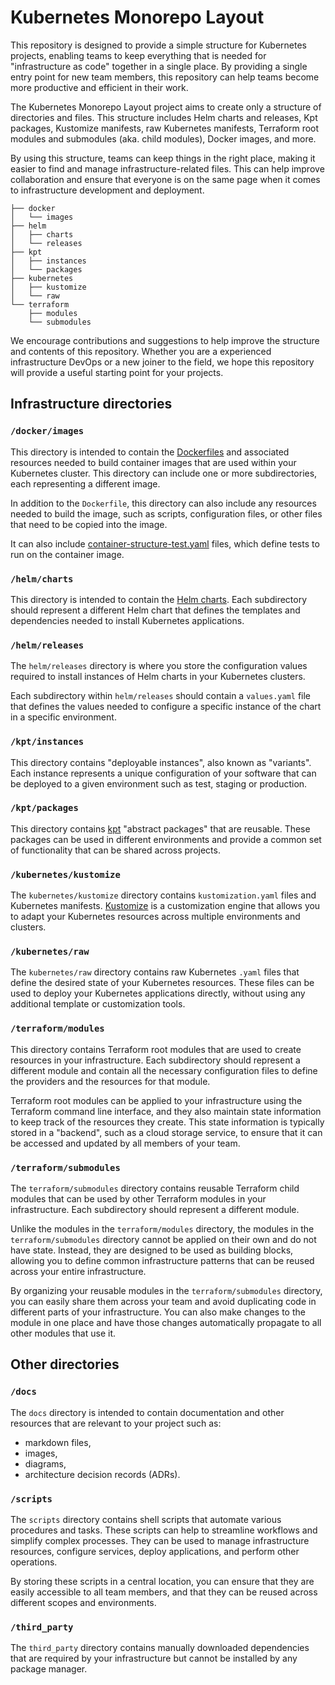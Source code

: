 # Kubernetes Monorepo Layout

This repository is designed to provide a simple structure for Kubernetes projects, enabling teams to keep everything that is needed for "infrastructure as code" together in a single place. By providing a single entry point for new team members, this repository can help teams become more productive and efficient in their work.

The Kubernetes Monorepo Layout project aims to create only a structure of directories and files. This structure includes Helm charts and releases, Kpt packages, Kustomize manifests, raw Kubernetes manifests, Terraform root modules and submodules (aka. child modules), Docker images, and more.

By using this structure, teams can keep things in the right place, making it easier to find and manage infrastructure-related files. This can help improve collaboration and ensure that everyone is on the same page when it comes to infrastructure development and deployment.

```
├── docker
│   └── images
├── helm
│   ├── charts
│   └── releases
├── kpt
│   ├── instances
│   └── packages
├── kubernetes
│   ├── kustomize
│   └── raw
└── terraform
    ├── modules
    └── submodules
```

We encourage contributions and suggestions to help improve the structure and contents of this repository. Whether you are a experienced infrastructure DevOps or a new joiner to the field, we hope this repository will provide a useful starting point for your projects.

## Infrastructure directories

### `/docker/images`

This directory is intended to contain the [Dockerfiles](https://docs.docker.com/engine/reference/builder/) and associated resources needed to build container images that are used within your Kubernetes cluster. This directory can include one or more subdirectories, each representing a different image.

In addition to the `Dockerfile`, this directory can also include any resources needed to build the image, such as scripts, configuration files, or other files that need to be copied into the image.

It can also include [container-structure-test.yaml](https://github.com/GoogleContainerTools/container-structure-test) files, which define tests to run on the container image.

### `/helm/charts`

This directory is intended to contain the [Helm charts](https://helm.sh/docs/topics/charts/). Each subdirectory should represent a different Helm chart that defines the templates and dependencies needed to install Kubernetes applications.

### `/helm/releases`

The `helm/releases` directory is where you store the configuration values required to install instances of Helm charts in your Kubernetes clusters.

Each subdirectory within `helm/releases` should contain a `values.yaml` file that defines the values needed to configure a specific instance of the chart in a specific environment.

### `/kpt/instances`

This directory contains "deployable instances", also known as "variants". Each instance represents a unique configuration of your software that can be deployed to a given environment such as test, staging or production.

### `/kpt/packages`

This directory contains [kpt](https://kpt.dev/) "abstract packages" that are reusable. These packages can be used in different environments and provide a common set of functionality that can be shared across projects.

### `/kubernetes/kustomize`

The `kubernetes/kustomize` directory contains `kustomization.yaml` files and Kubernetes manifests. [Kustomize](https://kubectl.docs.kubernetes.io/references/kustomize/) is a customization engine that allows you to adapt your Kubernetes resources across multiple environments and clusters.

### `/kubernetes/raw`

The `kubernetes/raw` directory contains raw Kubernetes `.yaml` files that define the desired state of your Kubernetes resources. These files can be used to deploy your Kubernetes applications directly, without using any additional template or customization tools.

### `/terraform/modules`

This directory contains Terraform root modules that are used to create resources in your infrastructure. Each subdirectory should represent a different module and contain all the necessary configuration files to define the providers and the resources for that module.

Terraform root modules can be applied to your infrastructure using the Terraform command line interface, and they also maintain state information to keep track of the resources they create. This state information is typically stored in a "backend", such as a cloud storage service, to ensure that it can be accessed and updated by all members of your team.

### `/terraform/submodules`

The `terraform/submodules` directory contains reusable Terraform child modules that can be used by other Terraform modules in your infrastructure. Each subdirectory should represent a different module.

Unlike the modules in the `terraform/modules` directory, the modules in the `terraform/submodules` directory cannot be applied on their own and do not have state. Instead, they are designed to be used as building blocks, allowing you to define common infrastructure patterns that can be reused across your entire infrastructure.

By organizing your reusable modules in the `terraform/submodules` directory, you can easily share them across your team and avoid duplicating code in different parts of your infrastructure. You can also make changes to the module in one place and have those changes automatically propagate to all other modules that use it.

## Other directories

### `/docs`

The `docs` directory is intended to contain documentation and other resources that are relevant to your project such as:

- markdown files,
- images,
- diagrams,
- architecture decision records (ADRs).

### `/scripts`

The `scripts` directory contains shell scripts that automate various procedures and tasks. These scripts can help to streamline workflows and simplify complex processes. They can be used to manage infrastructure resources, configure services, deploy applications, and perform other operations.

By storing these scripts in a central location, you can ensure that they are easily accessible to all team members, and that they can be reused across different scopes and environments.

### `/third_party`

The `third_party` directory contains manually downloaded dependencies that are required by your infrastructure but cannot be installed by any package manager.
